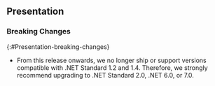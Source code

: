 ## Presentation

### Breaking Changes
{:#Presentation-breaking-changes}

* From this release onwards, we no longer ship or support versions compatible with .NET Standard 1.2 and 1.4. Therefore, we strongly recommend upgrading to .NET Standard 2.0, .NET 6.0, or 7.0.